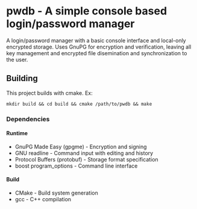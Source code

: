 # pwdb - A simple console based login/password manager

A login/password manager with a basic console interface and local-only
encrypted storage. Uses GnuPG for encryption and verification, leaving all key
management and encrypted file disemination and synchronization to the
user.

## Building

This project builds with cmake. Ex:

    mkdir build && cd build && cmake /path/to/pwdb && make

### Dependencies

#### Runtime

* GnuPG Made Easy (gpgme) - Encryption and signing
* GNU readline - Command input with editing and history
* Protocol Buffers (protobuf) - Storage format specification
* boost program\_options - Command line interface

#### Build

* CMake - Build system generation
* gcc - C++ compilation

